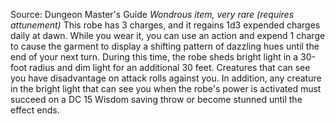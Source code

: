 Source: Dungeon Master's Guide
*Wondrous item, very rare (requires attunement)*
This robe has 3 charges, and it regains 1d3 expended charges daily at dawn. While you wear it, you can use an action and expend 1 charge to cause the garment to display a shifting pattern of dazzling hues until the end of your next turn. During this time, the robe sheds bright light in a 30-foot radius and dim light for an additional 30 feet. Creatures that can see you have disadvantage on attack rolls against you. In addition, any creature in the bright light that can see you when the robe's power is activated must succeed on a DC 15 Wisdom saving throw or become stunned until the effect ends.